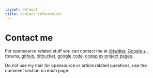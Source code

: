 ```yaml
---
layout: default
title: Contact information
---
```


<h1 class="entry-title">Contact me</h1>

For opensource related stuff you can contact me at [@twitter](http://twitter.com/jfroma), [Google +](https://plus.google.com/114271534161056986299/posts)  , forums, [github](https://github.com/jfromaniello), [bitbucket](https://bitbucket.org/jfromaniello), [google code](http://code.google.com/u/114271534161056986299/), [codeplex project pages](http://www.codeplex.com/site/users/view/jfromaniello).

Do not use my mail for opensource or article related questions, use the comment section on each page.